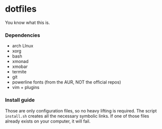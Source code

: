 # dotfiles

You know what this is.

### Dependencies

- arch Llnux
- xorg
- bash
- xmonad
- xmobar
- termite
- git
- powerline fonts (from the AUR, NOT the official repos)
- vim + plugins

### Install guide

Those are only configuration files, so no heavy lifting is required.
The script `install.sh` creates all the necessary symbolic links. If one of those files already exists on your computer, it will fail.
